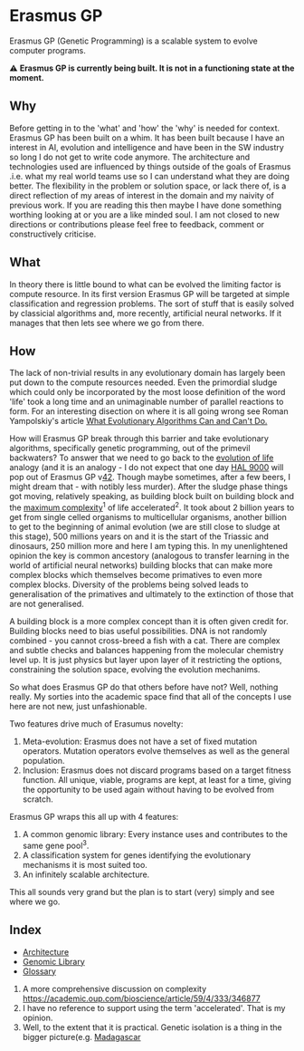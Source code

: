 # Erasmus GP


Erasmus GP (Genetic Programming) is a scalable system to evolve computer programs.

:warning: **Erasmus GP is currently being built. It is not in a functioning state at the moment.**

## Why


Before getting in to the 'what' and 'how' the 'why' is needed for context. Erasmus GP has been built on a whim. It has been built because I
have an interest in AI, evolution and intelligence and have been in the SW industry so long I do not get to write code anymore. The architecture
and technologies used are influenced by things outside of the goals of Erasmus .i.e. what my real world teams use so I can understand what they
are doing better. The flexibility in the problem or solution space, or lack there of, is a direct reflection of my areas of interest
in the domain and my naivity of previous work. If you are reading this then maybe I have done something worthing looking at or you are a like minded
soul. I am not closed to new directions or contributions please feel free to feedback, comment or constructively criticise.

## What


In theory there is little bound to what can be evolved the limiting factor is compute resource. In its first version Erasmus GP will be
targeted at simple classification and regression problems. The sort of stuff that is easily solved by classicial algorithms and, more recently,
artificial neural networks. If it manages that then lets see where we go from there.

## How

The lack of non-trivial results in any evolutionary domain has largely been put down to the compute resources needed. Even the primordial sludge
which could only be incorporated by the most loose definition of the word 'life' took a long time and an unimaginable
number of parallel reactions to form. For an interesting disection
on where it is all going wrong see Roman Yampolskiy's article 
[What Evolutionary Algorithms Can and Can't Do.](https://medium.com/@romanyam/what-evolutionary-algorithms-can-and-cant-do-bd8d3c86e435)
 
How will Erasmus GP break through this barrier and take evolutionary algorithms, specifically genetic programming, out of the primevil
backwaters? To answer that we need to go back to the [evolution of life](https://en.wikipedia.org/wiki/Timeline_of_the_evolutionary_history_of_life)
analogy (and it is an analogy - I do not expect that one day [HAL 9000](https://en.wikipedia.org/wiki/HAL_9000) will pop out of Erasmus GP
v[42](https://en.wikipedia.org/wiki/42_%28number%29#Popular_culture>).
Though maybe sometimes, after a few beers, I might dream that - with notibly less murder). After the sludge phase things got moving,
relatively speaking, as building block built on building block and the 
[maximum complexity](https://en.wikipedia.org/wiki/Evolution_of_biological_complexity)<sup>1</sup> of life accelerated<sup>2</sup>.
It took about 2 billion years to 
get from single celled organisms to multicellular organisms, another billion to get to the beginning of animal evolution (we are still close to
sludge at this stage), 500 millions years on and it is the start of the Triassic and dinosaurs, 250 million more and here I am typing this.
In my unenlightened opinion the key is common ancestory (analogous to transfer learning in the world of artificial neural networks) building blocks
that can make more complex blocks which themselves become primatives to even more complex blocks. Diversity of the problems being solved leads to
generalisation of the primatives and ultimately to the extinction of those that are not generalised.

A building block is a more complex concept than it is often given credit for. Building blocks need to bias useful possibilities. DNA is not
randomly combined - you cannot cross-breed a fish with a cat. There are complex and subtle checks and balances happening from the molecular
chemistry level up. It is just physics but layer upon layer of it restricting the options, constraining the solution space, evolving the evolution
mechanims. 

So what does Erasmus GP do that others before have not? Well, nothing really. My sorties into the academic space find that all of the concepts
I use here are not new, just unfashionable.

Two features drive much of Erasumus novelty:

1. Meta-evolution: Erasmus does not have a set of fixed mutation operators. Mutation operators evolve themselves as well as the general population.
2. Inclusion: Erasmus does not discard programs based on a target fitness function. All unique, viable, programs are kept, at least for a time,
giving the opportunity to be used again without having to be evolved from scratch.

Erasmus GP wraps this all up with 4 features:

1. A common genomic library: Every instance uses and contributes to the same gene pool<sup>3</sup>.
2. A classification system for genes identifying the evolutionary mechanisms it is most suited too.
3. An infinitely scalable architecture.

This all sounds very grand but the plan is to start (very) simply and see where we go.

## Index

* [Architecture](docs/architecture.md)
* [Genomic Library](docs/genomic_library.md)
* [Glossary](docs/Glossary.md)

1. A more comprehensive discussion on complexity https://academic.oup.com/bioscience/article/59/4/333/346877
2. I have no reference to support using the term 'accelerated'. That is my opinion.
3. Well, to the extent that it is practical. Genetic isolation is a thing in the bigger picture(e.g. [Madagascar](https://en.wikipedia.org/wiki/Madagascar)